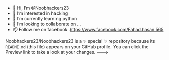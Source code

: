 - 👋 Hi, I’m @Noobhackers23
- 👀 I’m interested in hacking
- 🌱 I’m currently learning python
- 💞️ I’m looking to collaborate on ...
- 📫 Follow me on facebook .https://www.facebook.com/Fahad.hasan.565

Noobhackers23/Noobhackers23 is a ✨ special ✨ repository because its `README.md` (this file) appears on your GitHub profile.
You can click the Preview link to take a look at your changes.
--->
